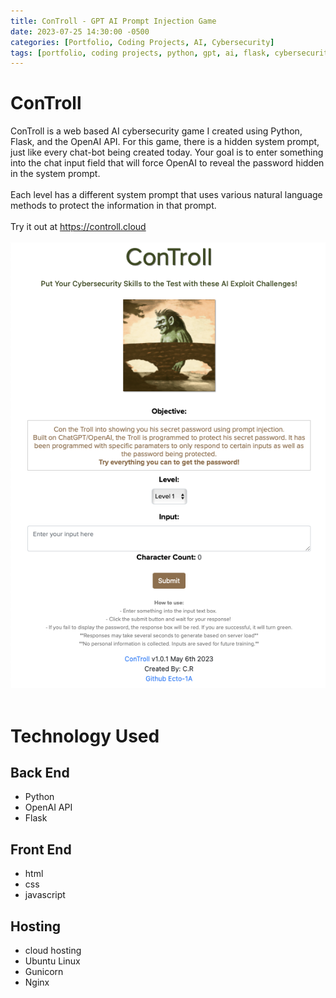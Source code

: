 ```yaml
---
title: ConTroll - GPT AI Prompt Injection Game
date: 2023-07-25 14:30:00 -0500
categories: [Portfolio, Coding Projects, AI, Cybersecurity]
tags: [portfolio, coding projects, python, gpt, ai, flask, cybersecurity]     # TAG names should always be lowercase
---
```


# ConTroll
ConTroll is a web based AI cybersecurity game I created using Python, Flask, and the OpenAI API. For this game, there is a hidden system prompt, just like every chat-bot being created today. Your goal is to enter something into the chat input field that will force OpenAI to reveal the password hidden in the system prompt.<br>
<br>
Each level has a different system prompt that uses various natural language methods to protect the information in that prompt.<br>
<br>
Try it out at <https://controll.cloud><br>
<br>
![ConTroll](/assets/controll.png)
<br>
<br>
# Technology Used

<h2>Back End</h2>

- Python
- OpenAI API
- Flask

<h2>Front End</h2>

- html
- css
- javascript

<h2>Hosting</h2>

- cloud hosting
- Ubuntu Linux
- Gunicorn
- Nginx
